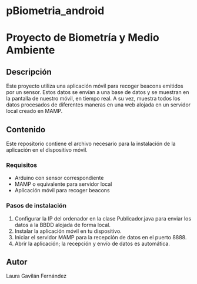 # pBiometria_android
# Proyecto de Biometría y Medio Ambiente

## Descripción

Este proyecto utiliza una aplicación móvil para recoger beacons emitidos por un sensor. Estos datos se envían a una base
 de datos y se muestran en la pantalla de nuestro móvil, en tiempo real. A su vez, muestra todos los datos procesados de
 diferentes maneras en una web alojada en un servidor local creado en MAMP.

## Contenido
Este repositorio contiene el archivo necesario para la instalación de la aplicación en el dispositivo móvil. 

### Requisitos

- Arduino con sensor correspondiente
- MAMP o equivalente para servidor local
- Aplicación móvil para recoger beacons

### Pasos de instalación
1. Configurar la IP del ordenador en la clase Publicador.java para enviar los datos a la BBDD alojada de forma local.
2. Instalar la aplicación móvil en tu dispositivo.
3. Iniciar el servidor MAMP para la recepción de datos en el puerto 8888.
4. Abrir la aplicación; la recepción y envío de datos es automática.


## Autor

Laura Gavilán Fernández

